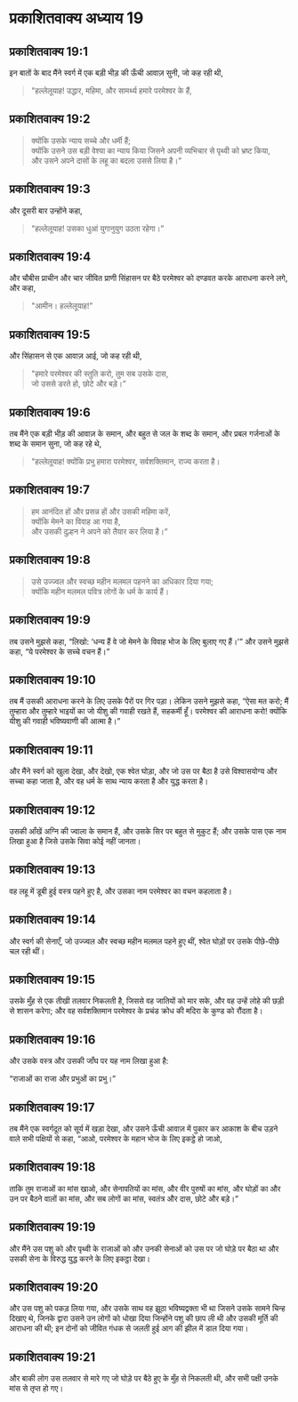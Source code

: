 # प्रकाशितवाक्य अध्याय 19

## प्रकाशितवाक्य 19:1

इन बातों के बाद मैंने स्वर्ग में एक बड़ी भीड़ की ऊँची आवाज़ सुनी, जो कह रही थी,

> "हल्लेलूयाह! उद्धार, महिमा, और सामर्थ्य हमारे परमेश्वर के हैं,

## प्रकाशितवाक्य 19:2

> क्योंकि उसके न्याय सच्चे और धर्मी हैं;  
> क्योंकि उसने उस बड़ी वेश्या का न्याय किया जिसने अपनी व्यभिचार से पृथ्वी को भ्रष्ट किया,  
> और उसने अपने दासों के लहू का बदला उससे लिया है।”

## प्रकाशितवाक्य 19:3

और दूसरी बार उन्होंने कहा,

> "हल्लेलूयाह! उसका धुआं युगानुयुग उठता रहेगा।”

## प्रकाशितवाक्य 19:4

और चौबीस प्राचीन और चार जीवित प्राणी सिंहासन पर बैठे परमेश्वर को दण्डवत करके आराधना करने लगे, और कहा,

> "आमीन। हल्लेलूयाह!”

## प्रकाशितवाक्य 19:5

और सिंहासन से एक आवाज़ आई, जो कह रही थी,

> "हमारे परमेश्वर की स्तुति करो, तुम सब उसके दास,  
> जो उससे डरते हो, छोटे और बड़े।”

## प्रकाशितवाक्य 19:6

तब मैंने एक बड़ी भीड़ की आवाज़ के समान, और बहुत से जल के शब्द के समान, और प्रबल गर्जनाओं के शब्द के समान सुना, जो कह रहे थे,

> "हल्लेलूयाह! क्योंकि प्रभु हमारा परमेश्वर, सर्वशक्तिमान, राज्य करता है।

## प्रकाशितवाक्य 19:7

> हम आनंदित हों और प्रसन्न हों और उसकी महिमा करें,  
> क्योंकि मेमने का विवाह आ गया है,  
> और उसकी दुल्हन ने अपने को तैयार कर लिया है।”

## प्रकाशितवाक्य 19:8

> उसे उज्ज्वल और स्वच्छ महीन मलमल पहनने का अधिकार दिया गया;  
> क्योंकि महीन मलमल पवित्र लोगों के धर्म के कार्य हैं।

## प्रकाशितवाक्य 19:9

तब उसने मुझसे कहा, “लिखो: ‘धन्य हैं वे जो मेमने के विवाह भोज के लिए बुलाए गए हैं।’” और उसने मुझसे कहा, “ये परमेश्वर के सच्चे वचन हैं।”

## प्रकाशितवाक्य 19:10

तब मैं उसकी आराधना करने के लिए उसके पैरों पर गिर पड़ा। लेकिन उसने मुझसे कहा, “ऐसा मत करो; मैं तुम्हारा और तुम्हारे भाइयों का जो यीशु की गवाही रखते हैं, सहकर्मी हूँ। परमेश्वर की आराधना करो! क्योंकि यीशु की गवाही भविष्यवाणी की आत्मा है।”

## प्रकाशितवाक्य 19:11

और मैंने स्वर्ग को खुला देखा, और देखो, एक श्वेत घोड़ा, और जो उस पर बैठा है उसे विश्वासयोग्य और सच्चा कहा जाता है, और वह धर्म के साथ न्याय करता है और युद्ध करता है।

## प्रकाशितवाक्य 19:12

उसकी आँखें अग्नि की ज्वाला के समान हैं, और उसके सिर पर बहुत से मुकुट हैं; और उसके पास एक नाम लिखा हुआ है जिसे उसके सिवा कोई नहीं जानता।

## प्रकाशितवाक्य 19:13

वह लहू में डूबी हुई वस्त्र पहने हुए है, और उसका नाम परमेश्वर का वचन कहलाता है।

## प्रकाशितवाक्य 19:14

और स्वर्ग की सेनाएँ, जो उज्ज्वल और स्वच्छ महीन मलमल पहने हुए थीं, श्वेत घोड़ों पर उसके पीछे-पीछे चल रही थीं।

## प्रकाशितवाक्य 19:15

उसके मुँह से एक तीखी तलवार निकलती है, जिससे वह जातियों को मार सके, और वह उन्हें लोहे की छड़ी से शासन करेगा; और वह सर्वशक्तिमान परमेश्वर के प्रचंड क्रोध की मदिरा के कुण्ड को रौंदता है।

## प्रकाशितवाक्य 19:16

और उसके वस्त्र और उसकी जाँघ पर यह नाम लिखा हुआ है:

“राजाओं का राजा और प्रभुओं का प्रभु।”

## प्रकाशितवाक्य 19:17

तब मैंने एक स्वर्गदूत को सूर्य में खड़ा देखा, और उसने ऊँची आवाज़ में पुकार कर आकाश के बीच उड़ने वाले सभी पक्षियों से कहा, “आओ, परमेश्वर के महान भोज के लिए इकट्ठे हो जाओ,

## प्रकाशितवाक्य 19:18

ताकि तुम राजाओं का मांस खाओ, और सेनापतियों का मांस, और वीर पुरुषों का मांस, और घोड़ों का और उन पर बैठने वालों का मांस, और सब लोगों का मांस, स्वतंत्र और दास, छोटे और बड़े।”

## प्रकाशितवाक्य 19:19

और मैंने उस पशु को और पृथ्वी के राजाओं को और उनकी सेनाओं को उस पर जो घोड़े पर बैठा था और उसकी सेना के विरुद्ध युद्ध करने के लिए इकट्ठा देखा।

## प्रकाशितवाक्य 19:20

और उस पशु को पकड़ लिया गया, और उसके साथ वह झूठा भविष्यद्वक्ता भी था जिसने उसके सामने चिन्ह दिखाए थे, जिनके द्वारा उसने उन लोगों को धोखा दिया जिन्होंने पशु की छाप ली थी और उसकी मूर्ति की आराधना की थी; इन दोनों को जीवित गंधक से जलती हुई आग की झील में डाल दिया गया।

## प्रकाशितवाक्य 19:21

और बाकी लोग उस तलवार से मारे गए जो घोड़े पर बैठे हुए के मुँह से निकलती थी, और सभी पक्षी उनके मांस से तृप्त हो गए।
